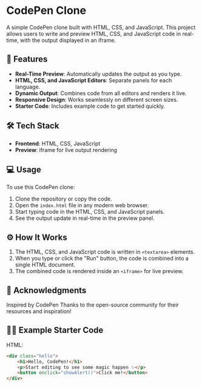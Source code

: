# CodePen Clone

A simple CodePen clone built with HTML, CSS, and JavaScript. This project allows users to write and preview HTML, CSS, and JavaScript code in real-time, with the output displayed in an iframe.

## 🚀 Features

- **Real-Time Preview**: Automatically updates the output as you type.
- **HTML, CSS, and JavaScript Editors**: Separate panels for each language.
- **Dynamic Output**: Combines code from all editors and renders it live.
- **Responsive Design**: Works seamlessly on different screen sizes.
- **Starter Code**: Includes example code to get started quickly.

## 🛠️ Tech Stack

- **Frontend**: HTML, CSS, JavaScript
- **Preview**: iframe for live output rendering

## 💻 Usage

To use this CodePen clone:

1. Clone the repository or copy the code.
2. Open the `index.html` file in any modern web browser.
3. Start typing code in the HTML, CSS, and JavaScript panels.
4. See the output update in real-time in the preview panel.

## ⚙️ How It Works

1. The HTML, CSS, and JavaScript code is written in `<textarea>` elements.
2. When you type or click the "Run" button, the code is combined into a single HTML document.
3. The combined code is rendered inside an `<iframe>` for live preview.

## 🙏 Acknowledgments
Inspired by CodePen
Thanks to the open-source community for their resources and inspiration!

## 🧑‍💻 Example Starter Code

HTML:
```html
<div class="hello">
    <h1>Hello, CodePen!</h1>
    <p>Start editing to see some magic happen ✨</p>
    <button onclick="showAlert()">Click me!</button>
</div>
